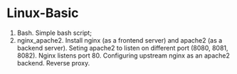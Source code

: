 # Linux-Basic
1. Bash. Simple bash script;
2. nginx_apache2. Install nginx (as a frontend server) and apache2 (as a backend server). Seting apache2 to listen on different port (8080, 8081, 8082). Nginx listens port 80. Configuring upstream nginx as an apache2 backend. Reverse proxy.
